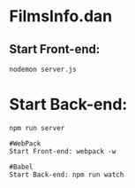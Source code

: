 # FilmsInfo.dan

## Start Front-end:
```nodemon server.js```

# Start Back-end:
```npm run server```


```
#WebPack
Start Front-end: webpack -w
```

```
#Babel
Start Back-end: npm run watch
```
